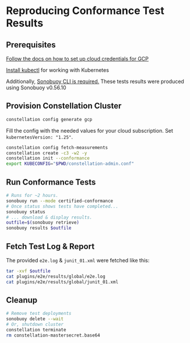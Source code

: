 # Reproducing Conformance Test Results

## Prerequisites

[Follow the docs on how to set up cloud credentials for GCP](https://docs.edgeless.systems/constellation/getting-started/install#set-up-cloud-credentials)

[Install kubectl](https://kubernetes.io/docs/tasks/tools/install-kubectl-linux/) for working with Kubernetes

Additionally, [Sonobuoy CLI is required.](https://github.com/vmware-tanzu/sonobuoy/releases)
These tests results were produced using Sonobuoy v0.56.10

## Provision Constellation Cluster

```sh
constellation config generate gcp
```

Fill the config with the needed values for your cloud subscription.
Set `kubernetesVersion: "1.25"`.

```sh
constellation config fetch-measurements
constellation create -c3 -w2 -y
constellation init --conformance
export KUBECONFIG="$PWD/constellation-admin.conf"
```

## Run Conformance Tests

```sh
# Runs for ~2 hours.
sonobuoy run --mode certified-conformance
# Once status shows tests have completed...
sonobuoy status
# ... download & display results.
outfile=$(sonobuoy retrieve)
sonobuoy results $outfile
```

## Fetch Test Log & Report

The provided `e2e.log` & `junit_01.xml` were fetched like this:

```sh
tar -xvf $outfile
cat plugins/e2e/results/global/e2e.log
cat plugins/e2e/results/global/junit_01.xml
```

## Cleanup

```sh
# Remove test deployments
sonobuoy delete --wait
# Or, shutdown cluster
constellation terminate
rm constellation-mastersecret.base64
```
